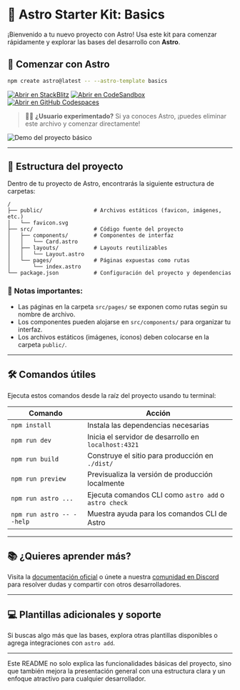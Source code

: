 # 🚀 **Astro Starter Kit: Basics**

¡Bienvenido a tu nuevo proyecto con Astro! Usa este kit para comenzar rápidamente y explorar las bases del desarrollo con **Astro**.

## 🌟 Comenzar con Astro

```sh
npm create astro@latest -- --astro-template basics
```

[![Abrir en StackBlitz](https://developer.stackblitz.com/img/open_in_stackblitz.svg)](https://stackblitz.com/github/withastro/astro/tree/latest/examples/basics)
[![Abrir en CodeSandbox](https://assets.codesandbox.io/github/button-edit-lime.svg)](https://codesandbox.io/p/sandbox/github/withastro/astro/tree/latest/examples/basics)
[![Abrir en GitHub Codespaces](https://github.com/codespaces/badge.svg)](https://codespaces.new/withastro/astro?devcontainer_path=.devcontainer/basics/devcontainer.json)

> 🧑‍🚀 **¿Usuario experimentado?** Si ya conoces Astro, ¡puedes eliminar este archivo y comenzar directamente!

![Demo del proyecto básico](https://github.com/withastro/astro/assets/2244813/a0a5533c-a856-4198-8470-2d67b1d7c554)

---

## 📁 **Estructura del proyecto**

Dentro de tu proyecto de Astro, encontrarás la siguiente estructura de carpetas:

```text
/
├── public/                # Archivos estáticos (favicon, imágenes, etc.)
│   └── favicon.svg
├── src/                   # Código fuente del proyecto
│   ├── components/        # Componentes de interfaz
│   │   └── Card.astro
│   ├── layouts/           # Layouts reutilizables
│   │   └── Layout.astro
│   └── pages/             # Páginas expuestas como rutas
│       └── index.astro
└── package.json           # Configuración del proyecto y dependencias
```

### 📌 **Notas importantes**:
- Las páginas en la carpeta `src/pages/` se exponen como rutas según su nombre de archivo.
- Los componentes pueden alojarse en `src/components/` para organizar tu interfaz.
- Los archivos estáticos (imágenes, íconos) deben colocarse en la carpeta `public/`.

---

## 🛠️ **Comandos útiles**

Ejecuta estos comandos desde la raíz del proyecto usando tu terminal:

| **Comando**               | **Acción**                                         |
|---------------------------|----------------------------------------------------|
| `npm install`             | Instala las dependencias necesarias                |
| `npm run dev`             | Inicia el servidor de desarrollo en `localhost:4321` |
| `npm run build`           | Construye el sitio para producción en `./dist/`    |
| `npm run preview`         | Previsualiza la versión de producción localmente   |
| `npm run astro ...`       | Ejecuta comandos CLI como `astro add` o `astro check` |
| `npm run astro -- --help` | Muestra ayuda para los comandos CLI de Astro       |

---

## 📚 **¿Quieres aprender más?**

Visita la [documentación oficial](https://docs.astro.build) o únete a nuestra [comunidad en Discord](https://astro.build/chat) para resolver dudas y compartir con otros desarrolladores.

---

## 💻 **Plantillas adicionales y soporte**

Si buscas algo más que las bases, explora otras plantillas disponibles o agrega integraciones con `astro add`.

---

Este README no solo explica las funcionalidades básicas del proyecto, sino que también mejora la presentación general con una estructura clara y un enfoque atractivo para cualquier desarrollador.